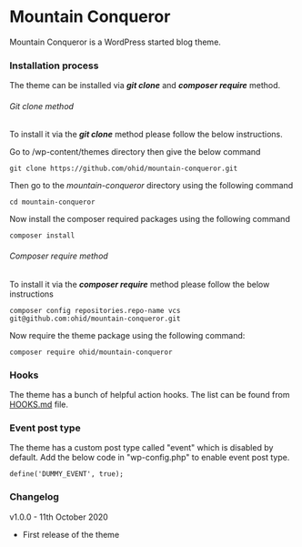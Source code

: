 # Mountain Conqueror

Mountain Conqueror is a WordPress started blog theme. 

### Installation process

The theme can be installed via _**git clone**_ and _**composer require**_ method.

###### Git clone method
To install it via the _**git clone**_ method please follow the below instructions.

Go to /wp-content/themes directory then give the below command
``` 
git clone https://github.com/ohid/mountain-conqueror.git
```
Then go to the _mountain-conqueror_ directory using the following command
```
cd mountain-conqueror
```
Now install the composer required packages using the following command
```
composer install
```

###### Composer require method
To install it via the _**composer require**_ method please follow the below instructions
```
composer config repositories.repo-name vcs git@github.com:ohid/mountain-conqueror.git
```
Now require the theme package using the following command:
```
composer require ohid/mountain-conqueror
```

### Hooks
The theme has a bunch of helpful action hooks. The list can be found from [HOOKS.md](https://github.com/ohid/mountain-conqueror/blob/main/HOOKS.MD) file.

### Event post type
The theme has a custom post type called "event" which is disabled by default. Add the below code in "wp-config.php" to enable event post type.
```
define('DUMMY_EVENT', true);
```

### Changelog
v1.0.0 - 11th October 2020
- First release of the theme